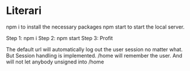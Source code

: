 # Literari

npm i to install the necessary packages
npm start to start the local server.

Step 1: npm i
Step 2: npm start
Step 3: Profit

The default url will automatically log out the user session no matter what.
But Session handling is implemented.
/home will remember the user. And will not let anybody unsigned into /home
